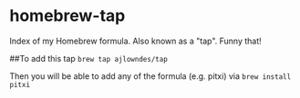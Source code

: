 # homebrew-tap
Index of my Homebrew formula. Also known as a "tap". Funny that!

##To add this tap
`brew tap ajlowndes/tap`

Then you will be able to add any of the formula (e.g. pitxi) via `brew install pitxi`
